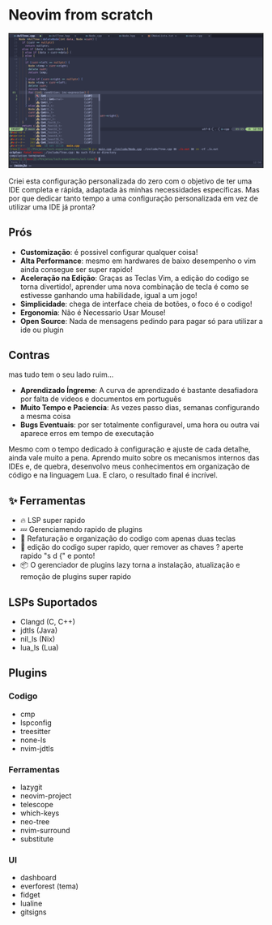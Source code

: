 # Neovim from scratch

![nvim](/.github/assets/nvim.png)

Criei esta configuração personalizada do zero com o objetivo de ter uma IDE completa e rápida, adaptada às minhas necessidades específicas. Mas por que dedicar tanto tempo a uma configuração personalizada em vez de utilizar uma IDE já pronta?

## Prós
- **Customização**: é possivel configurar qualquer coisa!
- **Alta Performance**: mesmo em hardwares de baixo desempenho o vim ainda consegue ser super rapido!
- **Aceleração na Edição**: Graças as Teclas Vim, a edição do codigo se torna divertido!, aprender uma nova combinação de tecla é como se estivesse ganhando uma habilidade, igual a um jogo!
- **Simplicidade**: chega de interface cheia de botões, o foco é o codigo!
- **Ergonomia**: Não é Necessario Usar Mouse!
- **Open Source**: Nada de mensagens pedindo para pagar só para utilizar a ide ou plugin

## Contras
mas tudo tem o seu lado ruim...
- **Aprendizado Íngreme**: A curva de aprendizado é bastante desafiadora por falta de videos e documentos em português
- **Muito Tempo e Paciencia**: As vezes passo dias, semanas configurando a mesma coisa
- **Bugs Eventuais**: por ser totalmente configuravel, uma hora ou outra vai aparece erros em tempo de executação

Mesmo com o tempo dedicado à configuração e ajuste de cada detalhe, ainda vale muito a pena. Aprendo muito sobre os mecanismos internos das IDEs e, de quebra, desenvolvo meus conhecimentos em organização de código e na linguagem Lua. E claro, o resultado final é incrível.

## ✨ Ferramentas
- 🔥 LSP super rapido
- 💤 Gerenciamendo rapido de plugins
- 🧹 Refaturação e organização do codigo com apenas duas teclas
- 🚀 edição do codigo super rapido, quer remover as chaves ? aperte rapido "s d {" e ponto!
- 📦 O gerenciador de plugins lazy torna a instalação, atualização e remoção de plugins super rapido


## LSPs Suportados
- Clangd (C, C++)
- jdtls (Java)
- nil_ls (Nix)
- lua_ls (Lua)

## Plugins

### Codigo
- cmp
- lspconfig
- treesitter
- none-ls
- nvim-jdtls

### Ferramentas
- lazygit
- neovim-project
- telescope
- which-keys
- neo-tree
- nvim-surround
- substitute

### UI
- dashboard
- everforest (tema)
- fidget
- lualine
- gitsigns

